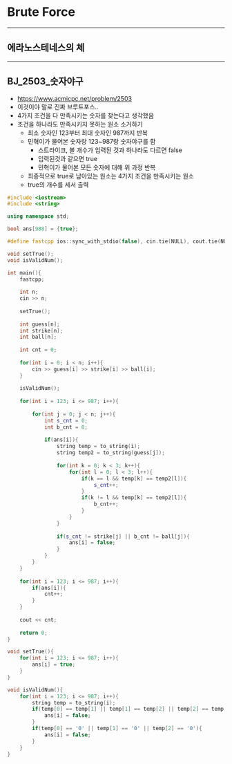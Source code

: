 # Brute Force

---

## 에라노스테네스의 체


---

## BJ_2503_숫자야구
- https://www.acmicpc.net/problem/2503
- 이것이야 말로 진짜 브루트포스..
- 4가지 조건을 다 만족시키는 숫자를 찾는다고 생각했음
- 조건을 하나라도 만족시키지 못하는 원소 소거하기
  - 최소 숫자인 123부터 최대 숫자인 987까지 반복
  - 민혁이가 물어본 숫자랑 123~987랑 숫자야구를 함
    - 스트라이크, 볼 개수가 입력된 것과 하나라도 다르면 false
    - 입력된것과 같으면 true
    - 민혁이가 물어본 모든 숫자에 대해 위 과정 반복
  - 최종적으로 true로 남아있는 원소는 4가지 조건을 만족시키는 원소
  - true의 개수를 세서 출력
```c++
#include <iostream>
#include <string>

using namespace std;

bool ans[988] = {true};

#define fastcpp ios::sync_with_stdio(false), cin.tie(NULL), cout.tie(NULL);

void setTrue();
void isValidNum();

int main(){
	fastcpp;
	
	int n;
	cin >> n;
	
	setTrue();
	
	int guess[n];
	int strike[n];
	int ball[n];
	
	int cnt = 0;
	
	for(int i = 0; i < n; i++){
		cin >> guess[i] >> strike[i] >> ball[i];
	}
	
	isValidNum();
	
	for(int i = 123; i <= 987; i++){
	
		for(int j = 0; j < n; j++){
			int s_cnt = 0;
			int b_cnt = 0;
			
			if(ans[i]){
				string temp = to_string(i);
				string temp2 = to_string(guess[j]);
				
				for(int k = 0; k < 3; k++){
					for(int l = 0; l < 3; l++){
						if(k == l && temp[k] == temp2[l]){
							s_cnt++;
						}
						if(k != l && temp[k] == temp2[l]){
							b_cnt++;
						}
					}
				}
				
				if(s_cnt != strike[j] || b_cnt != ball[j]){
					ans[i] = false;
				}
			}
		}
	}
	
	for(int i = 123; i <= 987; i++){
		if(ans[i]){
			cnt++;
		}
	}
	
	cout << cnt;
	
	return 0;
}

void setTrue(){
	for(int i = 123; i <= 987; i++){
		ans[i] = true;
	}
}

void isValidNum(){
	for(int i = 123; i <= 987; i++){
		string temp = to_string(i);
		if(temp[0] == temp[1] || temp[1] == temp[2] || temp[2] == temp[0]){
			ans[i] = false;
		}
		if(temp[0] == '0' || temp[1] == '0' || temp[2] == '0'){
			ans[i] = false;
		}
	}
}
```